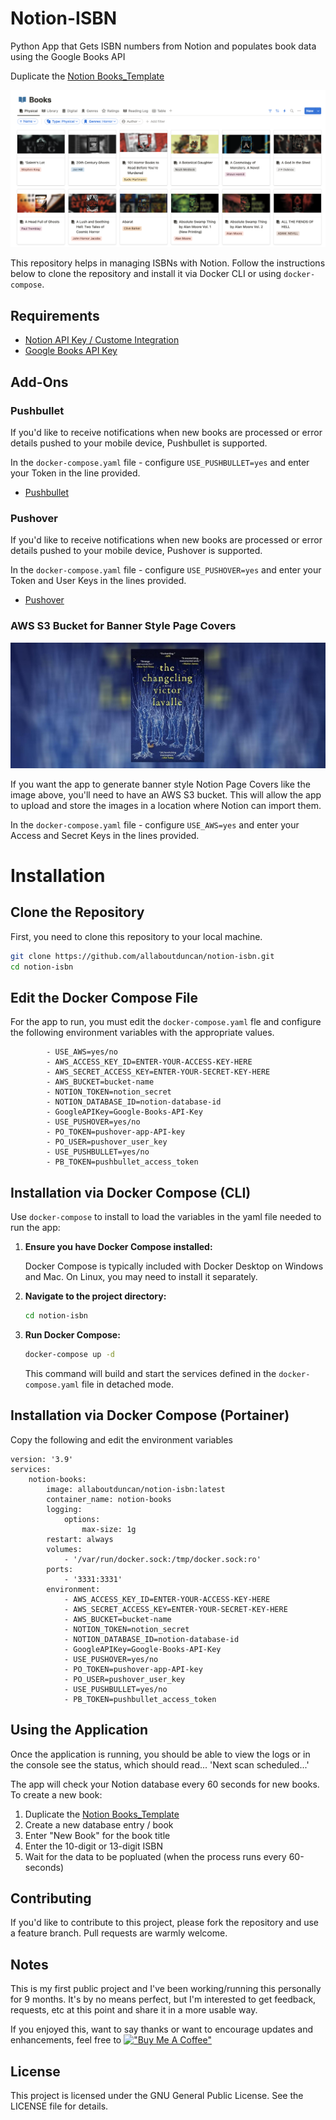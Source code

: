 # Notion-ISBN

 Python App that Gets ISBN numbers from Notion and populates book data using the Google Books API

 Duplicate the [Notion Books_Template](https://allaboutduncan.notion.site/3db8f153c5734fa883ea28030255a9df?v=c946f182c52d41a0bde3e96a237fb2a4&pvs=4)

 ![Library Example Image](/images/library.png)

This repository helps in managing ISBNs with Notion. Follow the instructions below to clone the repository and install it via Docker CLI or using `docker-compose`.

## Requirements

* [Notion API Key / Custome Integration](https://developers.notion.com/docs/create-a-notion-integration)
* [Google Books API Key](https://developers.google.com/books/docs/v1/getting_started)

## Add-Ons

### Pushbullet
If you'd like to receive notifications when new books are processed or error details pushed to your mobile device, Pushbullet is supported.

In the `docker-compose.yaml` file - configure `USE_PUSHBULLET=yes` and enter your Token in the line provided. 
* [Pushbullet](https://www.pushbullet.com/)

### Pushover
If you'd like to receive notifications when new books are processed or error details pushed to your mobile device, Pushover is supported.

In the `docker-compose.yaml` file - configure `USE_PUSHOVER=yes` and enter your Token and User Keys in the lines provided. 
* [Pushover](https://pushover.net/)

### AWS S3 Bucket for Banner Style Page Covers
 ![Example Banner Image](/images/banner.jpg)

If you want the app to generate banner style Notion Page Covers like the image above, you'll need to have an AWS S3 bucket. This will allow the app to upload and store the images in a location where Notion can import them.

In the `docker-compose.yaml` file - configure `USE_AWS=yes` and enter your Access and Secret Keys in the lines provided. 

# Installation

## Clone the Repository

First, you need to clone this repository to your local machine.

```bash
git clone https://github.com/allaboutduncan/notion-isbn.git
cd notion-isbn
```

## Edit the Docker Compose File

For the app to run,  you must edit the `docker-compose.yaml` fle and configure the following environment variables with the appropriate values.

            - USE_AWS=yes/no            
            - AWS_ACCESS_KEY_ID=ENTER-YOUR-ACCESS-KEY-HERE
            - AWS_SECRET_ACCESS_KEY=ENTER-YOUR-SECRET-KEY-HERE
            - AWS_BUCKET=bucket-name
            - NOTION_TOKEN=notion_secret
            - NOTION_DATABASE_ID=notion-database-id
            - GoogleAPIKey=Google-Books-API-Key
            - USE_PUSHOVER=yes/no
            - PO_TOKEN=pushover-app-API-key
            - PO_USER=pushover_user_key
            - USE_PUSHBULLET=yes/no
            - PB_TOKEN=pushbullet_access_token

## Installation via Docker Compose (CLI)

Use `docker-compose` to install to load the variables in the yaml file needed to run the app:

1. **Ensure you have Docker Compose installed:**

   Docker Compose is typically included with Docker Desktop on Windows and Mac. On Linux, you may need to install it separately.

2. **Navigate to the project directory:**

   ```bash
   cd notion-isbn
   ```

3. **Run Docker Compose:**

   ```bash
   docker-compose up -d
   ```

   This command will build and start the services defined in the `docker-compose.yaml` file in detached mode.

## Installation via Docker Compose (Portainer)

Copy the following and edit the environment variables

    version: '3.9'
    services:
        notion-books:
            image: allaboutduncan/notion-isbn:latest
            container_name: notion-books
            logging:
                options:
                    max-size: 1g
            restart: always
            volumes:
                - '/var/run/docker.sock:/tmp/docker.sock:ro'
            ports:
                - '3331:3331'
            environment:
                - AWS_ACCESS_KEY_ID=ENTER-YOUR-ACCESS-KEY-HERE
                - AWS_SECRET_ACCESS_KEY=ENTER-YOUR-SECRET-KEY-HERE
                - AWS_BUCKET=bucket-name
                - NOTION_TOKEN=notion_secret
                - NOTION_DATABASE_ID=notion-database-id
                - GoogleAPIKey=Google-Books-API-Key
                - USE_PUSHOVER=yes/no
                - PO_TOKEN=pushover-app-API-key
                - PO_USER=pushover_user_key
                - USE_PUSHBULLET=yes/no
                - PB_TOKEN=pushbullet_access_token

## Using the Application

Once the application is running, you should be able to view the logs or in the console see the status, which should read...
'Next scan scheduled...'

The app will check your Notion database every 60 seconds for new books. To create a new book:

1. Duplicate the [Notion Books_Template](https://allaboutduncan.notion.site/3db8f153c5734fa883ea28030255a9df?v=c946f182c52d41a0bde3e96a237fb2a4&pvs=4)
2. Create a new database entry / book
3. Enter "New Book" for the book title
4. Enter the 10-digit or 13-digit ISBN
5. Wait for the data to be popluated (when the process runs every 60-seconds)

## Contributing

If you'd like to contribute to this project, please fork the repository and use a feature branch. Pull requests are warmly welcome.

## Notes

This is my first public project and I've been working/running this personally for 9 months. It's by no means perfect, but I'm interested to get feedback, requests, etc at this point and share it in a more usable way.

If you enjoyed this, want to say thanks or want to encourage updates and enhancements, feel free to [!["Buy Me A Coffee"](https://www.buymeacoffee.com/assets/img/custom_images/orange_img.png)](https://www.buymeacoffee.com/allaboutduncan)


## License

This project is licensed under the GNU General Public License. See the LICENSE file for details.
